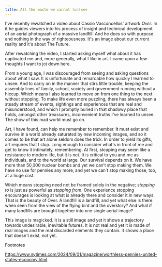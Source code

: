 ```yaml
---
title: All the waste we cannot (un)see
---
```


I've recently rewatched a video about Cassio Vasconcellos' artwork _Over_. In it he guides viewers into his process of insight and technical development of an aerial photograph of a massive landfill. And he does so with purpose and nothing in the way of righteousness. It's an image about our current reality and it's about The Future.

After rewatching the video, I started asking myself what about it has captivated me and, more generally, what I like in art. I came upon a few thoughts I want to jot down here.

From a young age, I was discouraged from seeing and asking questions about what I saw. It is unfortunate and remarcable how quickly I learned to unsee. And to carry on in the manner that stirs little trouble, keeping the assembly lines of family, school, society and government running without a hiccup. Which means I also learned to move on from one thing to the next without stopping. To make life even more puzzling, there has always been a steady stream of events, sightings and experiences that are real and misunderstood, and which I promptly buried in that shadowy place that holds, amongst other treassures, inconvenient truths I've learned to unsee. The show of this mad world must go on.

Art, I have found, can help me remember to remember. It must exist and survive in a world already saturated by new incoming images, and so it comes to be that art alone seldom does the trick. In order to yield its gifts, art requires that I stop. Long enough to consider what's in front of me and get to know it intimately, remembering. At first, stopping may seem like a resistance to modern life, but it is not. It is critical to you and me as individuals, and to the world at large. Our survival depends on it. We have more than 50,000 nuclear bombs and yet we can't stop making them. We have no use for pennies any more, and yet we can't stop making those, too, at a huge cost.

Which means stopping need not be framed solely in the negative; _stopping to_ is just as powerful as _stopping from_. One experience stopping encourages is looking at what is already there and consider it in new ways. That is the beauty of Over. A landfill is a landfill, and yet what else is there when seen from the view of the flying bird and the overstory? And what if many landfills are brought together into one single aerial image?

This image is magicked. It is a still image and yet it shows a trajectory towards undesirable, inevitable futures. It is not real and yet it is made of real images and the real discarded elements they contain. It shows a place that doesn't exist, not yet.

Footnotes

https://www.nytimes.com/2024/09/01/magazine/worthless-pennies-united-states-economy.html
